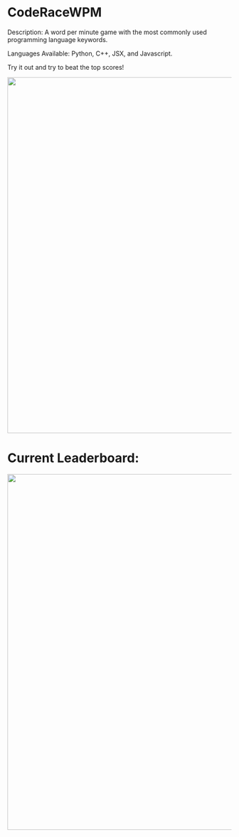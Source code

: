 # CodeRaceWPM

Description: A word per minute game with the most commonly used programming language keywords. 

Languages Available: Python, C++, JSX, and Javascript. 

Try it out and try to beat the top scores! 


<img src="https://drive.google.com/uc?export=view&id=1yEcLgEVfn5__mDWjiZaLBOVEswFTzURZ" width="800">

# Current Leaderboard: 


<img src="https://drive.google.com/uc?export=view&id=1E8EaXSYX_sh0sKqAlol29XARLZHFLMc6" width="800">